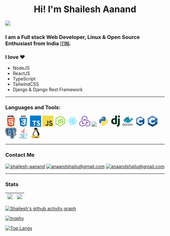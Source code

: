<h1 align="center">Hi! I'm Shailesh Aanand</h1>

![](https://komarev.com/ghpvc/?username=shaileshaanand)

### I am a Full stack Web Developer, Linux & Open Source Enthusiast from India 🇮🇳.

### **I love ❤️**

-   NodeJS
-   ReactJS
-   TypeScript
-   TailwindCSS
-   Django & Django Rest Framework

---

### **Languages and Tools:**

<p>
<img src="https://raw.githubusercontent.com/github/explore/80688e429a7d4ef2fca1e82350fe8e3517d3494d/topics/html/html.png" height=35>
<img src="https://raw.githubusercontent.com/github/explore/80688e429a7d4ef2fca1e82350fe8e3517d3494d/topics/css/css.png" height=35>
<img src="https://raw.githubusercontent.com/github/explore/80688e429a7d4ef2fca1e82350fe8e3517d3494d/topics/typescript/typescript.png" height=35>
<img src="https://raw.githubusercontent.com/github/explore/80688e429a7d4ef2fca1e82350fe8e3517d3494d/topics/javascript/javascript.png" height=35>
<img src="https://raw.githubusercontent.com/devicons/devicon/master/icons/nodejs/nodejs-plain.svg" height=35>
<img src="https://raw.githubusercontent.com/github/explore/80688e429a7d4ef2fca1e82350fe8e3517d3494d/topics/react/react.png" height=35>
<img src="https://raw.githubusercontent.com/devicons/devicon/master/icons/redux/redux-original.svg" height=35>
<img src="https://www.vectorlogo.zone/logos/tailwindcss/tailwindcss-icon.svg" height=35>
<img src="https://raw.githubusercontent.com/devicons/devicon/master/icons/python/python-original.svg" height=35>
<img src="https://raw.githubusercontent.com/devicons/devicon/master/icons/django/django-plain.svg" height=35>
<img src="https://raw.githubusercontent.com/devicons/devicon/master/icons/docker/docker-original-wordmark.svg" height=35>
<img src="https://raw.githubusercontent.com/github/explore/f3e22f0dca2be955676bc70d6214b95b13354ee8/topics/c/c.png" height=35>
<img src="https://raw.githubusercontent.com/devicons/devicon/master/icons/cplusplus/cplusplus-original.svg" height=35>
<img src="https://raw.githubusercontent.com/github/explore/80688e429a7d4ef2fca1e82350fe8e3517d3494d/topics/postgresql/postgresql.png" height=35>
<img src="https://raw.githubusercontent.com/devicons/devicon/master/icons/java/java-original.svg" height=35>
<img src="https://raw.githubusercontent.com/devicons/devicon/master/icons/linux/linux-original.svg" height=35>
</p>

---

### **Contact Me**

<a href="https://linkedin.com/in/shailesh-aanand" target="blank"><img align="center" src="https://raw.githubusercontent.com/rahuldkjain/github-profile-readme-generator/master/src/images/icons/Social/linked-in-alt.svg" alt="shailesh-aanand" height="30" width="65" /></a>
<a href="mailto:anaandshailu@gmail.com" target="blank"><img align="center" src="https://cdn.cdnlogo.com/logos/g/24/gmail-icon.svg" alt="anaandshailu@gmail.com" height="30" width="40" /></a>
<a href="https://t.me/shaileshaanand" target="blank"><img align="center" src="https://cdn.cdnlogo.com/logos/t/37/telegram.svg" alt="anaandshailu@gmail.com" height="43"/></a>

---

### **Stats**

|<img src="https://github-readme-stats.vercel.app/api?username=shaileshaanand&hide_border=true&show_icons=true&theme=radical&text_color=fff&title_color=F58B02&icon_color=F58B02"/>|<img src="https://github-readme-streak-stats.herokuapp.com/?user=shaileshaanand&theme=dark&hide_border=true"/>|
|---|---|

[![Shailesh's github activity graph](https://activity-graph.herokuapp.com/graph?username=shaileshaanand&custom_title=Shailesh%27s%20Activity%20Graph&hide_border=true&theme=github)](https://github.com/shaileshaanand/github-readme-activity-graph)

[![trophy](https://github-profile-trophy.vercel.app/?username=shaileshaanand&theme=radical&column=8)](https://github.com/ryo-ma/github-profile-trophy)


[![Top Langs](https://github-readme-stats.vercel.app/api/top-langs/?username=anuraghazra&layout=compact&langs_count=7&theme=radical&hide=glsl)](https://github.com/anuraghazra/github-readme-stats)
